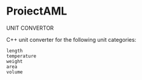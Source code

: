 # ProiectAML

UNIT CONVERTOR

C++ unit converter for the following unit categories:

    length
    temperature
    weight
    area
    volume
